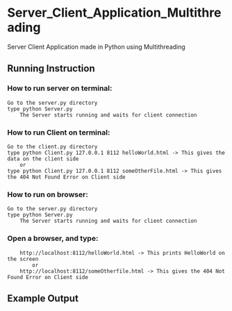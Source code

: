 # Server_Client_Application_Multithreading
Server Client Application made in Python using Multithreading
## Running Instruction 
### How to run server on terminal:
	Go to the server.py directory 
	type python Server.py 
		The Server starts running and waits for client connection 

### How to run Client on terminal:
	Go to the client.py directory
	type python Client.py 127.0.0.1 8112 helloWorld.html -> This gives the data on the client side 
		or
	type python Client.py 127.0.0.1 8112 someOtherFile.html -> This gives the 404 Not Found Error on Client side 

### How to run on browser:
	Go to the server.py directory 
	type python Server.py 
		The Server starts running and waits for client connection 

### Open a browser, and type:
		http://localhost:8112/helloWorld.html -> This prints HelloWorld on the screen 
			or
		http://localhost:8112/someOtherfile.html -> This gives the 404 Not Found Error on Client side 
		
## Example Output
